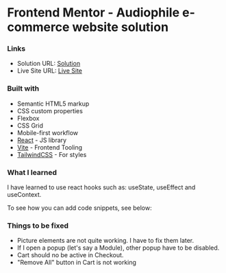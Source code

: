 # Frontend Mentor - Audiophile e-commerce website solution



### Links

- Solution URL: [Solution](https://github.com/DawidGawronskiDev/audiophile-e-commerce-website)
- Live Site URL: [Live Site](https://merry-dolphin-1d55d4.netlify.app/)

### Built with

- Semantic HTML5 markup
- CSS custom properties
- Flexbox
- CSS Grid
- Mobile-first workflow
- [React](https://reactjs.org/) - JS library
- [Vite](https://vitejs.dev/) - Frontend Tooling
- [TailwindCSS](https://tailwindcss.com/) - For styles

### What I learned

I have learned to use react hooks such as: useState, useEffect and useContext.

To see how you can add code snippets, see below:

### Things to be fixed

- Picture elements are not quite working. I have to fix them later.
- If I open a popup (let's say a Module), other popup have to be disabled.
- Cart should no be active in Checkout.
- "Remove All" button in Cart is not working



